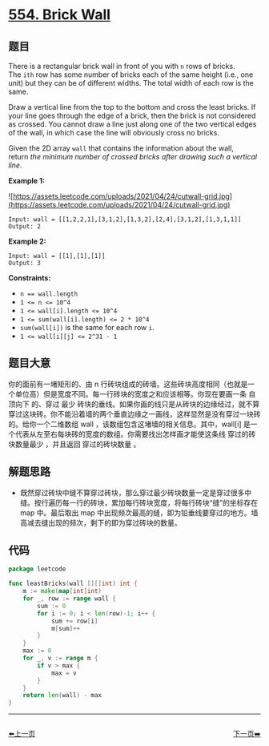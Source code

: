 # [554. Brick Wall](https://leetcode.com/problems/brick-wall/)

## 题目

There is a rectangular brick wall in front of you with `n` rows of bricks. The `ith` row has some number of bricks each of the same height (i.e., one unit) but they can be of different widths. The total width of each row is the same.

Draw a vertical line from the top to the bottom and cross the least bricks. If your line goes through the edge of a brick, then the brick is not considered as crossed. You cannot draw a line just along one of the two vertical edges of the wall, in which case the line will obviously cross no bricks.

Given the 2D array `wall` that contains the information about the wall, return *the minimum number of crossed bricks after drawing such a vertical line*.

**Example 1:**

![https://assets.leetcode.com/uploads/2021/04/24/cutwall-grid.jpg](https://assets.leetcode.com/uploads/2021/04/24/cutwall-grid.jpg)

```
Input: wall = [[1,2,2,1],[3,1,2],[1,3,2],[2,4],[3,1,2],[1,3,1,1]]
Output: 2

```

**Example 2:**

```
Input: wall = [[1],[1],[1]]
Output: 3

```

**Constraints:**

- `n == wall.length`
- `1 <= n <= 10^4`
- `1 <= wall[i].length <= 10^4`
- `1 <= sum(wall[i].length) <= 2 * 10^4`
- `sum(wall[i])` is the same for each row `i`.
- `1 <= wall[i][j] <= 2^31 - 1`

## 题目大意

你的面前有一堵矩形的、由 n 行砖块组成的砖墙。这些砖块高度相同（也就是一个单位高）但是宽度不同。每一行砖块的宽度之和应该相等。你现在要画一条 自顶向下 的、穿过 最少 砖块的垂线。如果你画的线只是从砖块的边缘经过，就不算穿过这块砖。你不能沿着墙的两个垂直边缘之一画线，这样显然是没有穿过一块砖的。给你一个二维数组 wall ，该数组包含这堵墙的相关信息。其中，wall[i] 是一个代表从左至右每块砖的宽度的数组。你需要找出怎样画才能使这条线 穿过的砖块数量最少 ，并且返回 穿过的砖块数量 。

## 解题思路

- 既然穿过砖块中缝不算穿过砖块，那么穿过最少砖块数量一定是穿过很多中缝。按行遍历每一行的砖块，累加每行砖块宽度，将每行砖块“缝”的坐标存在 map 中。最后取出 map 中出现频次最高的缝，即为铅垂线要穿过的地方。墙高减去缝出现的频次，剩下的即为穿过砖块的数量。

## 代码

```go
package leetcode

func leastBricks(wall [][]int) int {
	m := make(map[int]int)
	for _, row := range wall {
		sum := 0
		for i := 0; i < len(row)-1; i++ {
			sum += row[i]
			m[sum]++
		}
	}
	max := 0
	for _, v := range m {
		if v > max {
			max = v
		}
	}
	return len(wall) - max
}
```


----------------------------------------------
<div style="display: flex;justify-content: space-between;align-items: center;">
<p><a href="https://books.halfrost.com/leetcode/ChapterFour/0500~0599/0551.Student-Attendance-Record-I/">⬅️上一页</a></p>
<p><a href="https://books.halfrost.com/leetcode/ChapterFour/0500~0599/0557.Reverse-Words-in-a-String-III/">下一页➡️</a></p>
</div>
